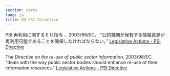 ```yaml
---
section: terms
lang: ja
title: EU PSI Directive
---
```


PSI 再利用に関するＥＵ指令 、2003/98/EC。 “公的機関が保有する情報資源が再利用可能であることを確保しなければならない。”
[Legislative Actions - PSI Directive](http://ec.europa.eu/information_society/policy/psi/actions_eu/policy_actions/index_en.htm)

The *Directive on the re-use of public sector information*, 2003/98/EC. "deals with the way public sector bodies should enhance re-use of their information resources." [Legislative Actions - PSI Directive](http://ec.europa.eu/information_society/policy/psi/actions_eu/policy_actions/index_en.htm)
